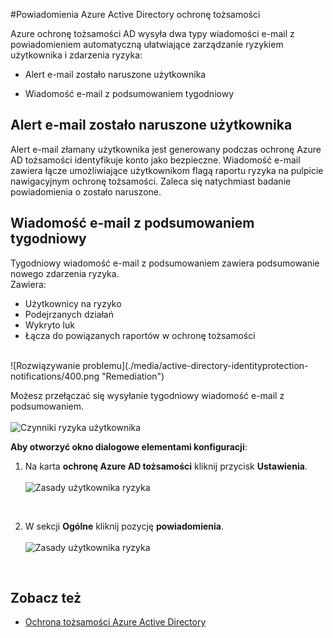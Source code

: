 <properties
    pageTitle="Powiadomienia Azure Active Directory ochronę tożsamości | Microsoft Azure"
    description="Dowiedz się, obsługi działań dochodzenia powiadomienia."
    services="active-directory"
    keywords="ochrona tożsamości usługi Azure active directory chmury aplikacji odnajdowanie, zarządzanie aplikacji, zabezpieczeń, czynnik ryzyka, poziom ryzyka, luka w zabezpieczeniach, zasady zabezpieczeń"
    documentationCenter=""
    authors="MarkusVi"
    manager="femila"
    editor=""/>

<tags
    ms.service="active-directory"
    ms.workload="identity"
    ms.tgt_pltfrm="na"
    ms.devlang="na"
    ms.topic="article"
    ms.date="10/20/2016"
    ms.author="markvi"/>

#<a name="azure-active-directory-identity-protection-notifications"></a>Powiadomienia Azure Active Directory ochronę tożsamości 


Azure ochronę tożsamości AD wysyła dwa typy wiadomości e-mail z powiadomieniem automatyczną ułatwiające zarządzanie ryzykiem użytkownika i zdarzenia ryzyka:

- Alert e-mail zostało naruszone użytkownika

- Wiadomość e-mail z podsumowaniem tygodniowy

## <a name="user-compromised-alert-email"></a>Alert e-mail zostało naruszone użytkownika

Alert e-mail złamany użytkownika jest generowany podczas ochronę Azure AD tożsamości identyfikuje konto jako bezpieczne. Wiadomość e-mail zawiera łącze umożliwiające użytkownikom flagą raportu ryzyka na pulpicie nawigacyjnym ochronę tożsamości. Zaleca się natychmiast badanie powiadomienia o zostało naruszone.


## <a name="weekly-digest-email"></a>Wiadomość e-mail z podsumowaniem tygodniowy

Tygodniowy wiadomość e-mail z podsumowaniem zawiera podsumowanie nowego zdarzenia ryzyka.<br>
Zawiera:

- Użytkownicy na ryzyko
- Podejrzanych działań
- Wykryto luk
- Łącza do powiązanych raportów w ochronę tożsamości


<br>
![Rozwiązywanie problemu](./media/active-directory-identityprotection-notifications/400.png "Remediation")
<br> 

Możesz przełączać się wysyłanie tygodniowy wiadomość e-mail z podsumowaniem.
<br><br>
![Czynniki ryzyka użytkownika](./media/active-directory-identityprotection-notifications/62.png "User risks")
<br>
 

**Aby otworzyć okno dialogowe elementami konfiguracji**:

1. Na karta **ochronę Azure AD tożsamości** kliknij przycisk **Ustawienia**.
<br><br>
![Zasady użytkownika ryzyka](./media/active-directory-identityprotection-notifications/401.png "User risk policy")
<br>

2. W sekcji **Ogólne** kliknij pozycję **powiadomienia**.
<br><br>
![Zasady użytkownika ryzyka](./media/active-directory-identityprotection-notifications/405.png "User risk policy")
<br>




## <a name="see-also"></a>Zobacz też

- [Ochrona tożsamości Azure Active Directory](active-directory-identityprotection.md) 

